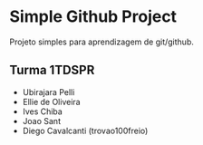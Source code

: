 # Simple Github Project

Projeto simples para aprendizagem de git/github.


## Turma 1TDSPR

+ Ubirajara Pelli
+ Ellie de Oliveira
+ Ives Chiba
+ Joao Sant
+ Diego Cavalcanti (trovao100freio)

